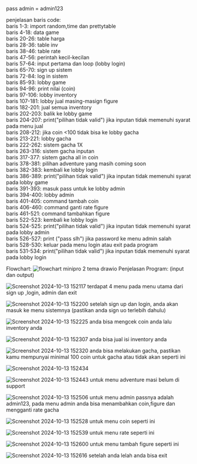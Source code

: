 pass admin = admin123  
  
penjelasan baris code:  
baris 1-3: import random,time dan prettytable  
baris 4-18: data game  
baris 20-26: table harga  
baris 28-36: table inv  
baris 38-46: table rate  
baris 47-56: perintah kecil-kecilan  
baris 57-64: input pertama dan loop (lobby login)  
baris 65-70: sign up sistem  
baris 72-84: log in sistem  
baris 85-93: lobby game  
baris 94-96: print nilai (coin)  
baris 97-106: lobby inventory  
baris 107-181: lobby jual masing-masign figure  
baris 182-201: jual semua inventory    
baris 202-203: balik ke lobby game  
baris 204-207: print("pilihan tidak valid") jika inputan tidak memenuhi syarat pada menu jual  
baris 208-212: jika coin <100 tidak bisa ke lobby gacha  
baris 213-221: lobby gacha  
baris 222-262: sistem gacha 1X  
baris 263-316: sistem gacha inputan  
baris 317-377: sistem gacha all in coin  
baris 378-381: pilihan adventure yang masih coming soon  
baris 382-383: kembali ke lobby login  
baris 386-389: print("pilihan tidak valid") jika inputan tidak memenuhi syarat pada lobby game  
baris 391-393: masuk pass untuk ke lobby admin  
baris 394-400: lobby admin  
baris 401-405: command tambah coin  
baris 406-460: command ganti rate figure  
baris 461-521: command tambahkan figure  
baris 522-523: kembali ke lobby login  
baris 524-525: print("pilihan tidak valid") jika inputan tidak memenuhi syarat pada lobby admin  
baris 526-527: print ("pass slh") jika password ke menu admin salah  
baris 528-530: keluar pada menu login atau exit pada program   
baris 531-534: print("pilihan tidak valid") jika inputan tidak memenuhi syarat pada lobby login  


Flowchart:
![flowchart minipro 2 tema drawio](https://github.com/user-attachments/assets/7895e567-3720-47b6-bec5-be7eb1997cc4)
Penjelasan Program: (input dan output)

![Screenshot 2024-10-13 152117](https://github.com/user-attachments/assets/9976963e-2b19-4493-a9b0-dba11c6fa2c2)
terdapat 4 menu pada menu utama dari sign up ,login, admin dan exit

![Screenshot 2024-10-13 152200](https://github.com/user-attachments/assets/56bb61b5-919c-4fef-bc71-760a21deaadc)
setelah sign up dan login, anda akan masuk ke menu sistemnya (pastikan anda sign uo terlebih dahulu)

![Screenshot 2024-10-13 152225](https://github.com/user-attachments/assets/195fd04b-c9fd-48a5-b43a-e0e50ccdb625)
anda bisa mengcek coin anda lalu inventory anda 

![Screenshot 2024-10-13 152307](https://github.com/user-attachments/assets/136ab56d-32c4-4b4f-aee2-79f793646e75)
anda bisa jual isi inventory anda 

![Screenshot 2024-10-13 152320](https://github.com/user-attachments/assets/d8be9bbd-61f1-40ec-b8c3-c4b7701cfc0b)
anda bisa melakukan gacha, pastikan kamu mempunyai minimal 100 coin untuk gacha atau tidak akan seperti ini

![Screenshot 2024-10-13 152434](https://github.com/user-attachments/assets/a5eae923-1733-4357-9735-b3973443d9c8)

![Screenshot 2024-10-13 152443](https://github.com/user-attachments/assets/bb96250e-08d6-4a34-98dd-7c1dce090344)
untuk menu adventure masi belum di support

![Screenshot 2024-10-13 152506](https://github.com/user-attachments/assets/cebef37a-9d7f-4862-816d-bb90e27129ee)
untuk menu admin passnya adalah admin123,
pada menu admin anda bisa menambahkan coin,figure dan mengganti rate gacha 

![Screenshot 2024-10-13 152528](https://github.com/user-attachments/assets/01ede01e-d5a8-45f8-a6a4-feacefba75f6)
untuk menu coin seperti ini

![Screenshot 2024-10-13 152539](https://github.com/user-attachments/assets/3a5b5150-52b8-4a9f-b268-4fe78a002375)
untuk menu rate seperti ini

![Screenshot 2024-10-13 152600](https://github.com/user-attachments/assets/022ecf7e-7c9b-4f73-9e4e-d278265d5b1d)
untuk menu tambah figure seperti ini

![Screenshot 2024-10-13 152616](https://github.com/user-attachments/assets/f18296c1-7084-43a2-bb30-2ee10beb3e27)
setelah anda lelah anda bisa exit
